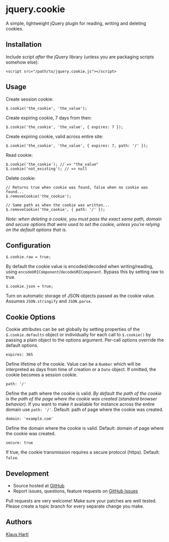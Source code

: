 # jquery.cookie

A simple, lightweight jQuery plugin for reading, writing and deleting cookies.

## Installation

Include script *after* the jQuery library (unless you are packaging scripts somehow else):

    <script src="/path/to/jquery.cookie.js"></script>

## Usage

Create session cookie:

    $.cookie('the_cookie', 'the_value');

Create expiring cookie, 7 days from then:

    $.cookie('the_cookie', 'the_value', { expires: 7 });

Create expiring cookie, valid across entire site:

    $.cookie('the_cookie', 'the_value', { expires: 7, path: '/' });

Read cookie:

    $.cookie('the_cookie'); // => "the_value"
    $.cookie('not_existing'); // => null

Delete cookie:

    // Returns true when cookie was found, false when no cookie was found...
    $.removeCookie('the_cookie'); 
    
    // Same path as when the cookie was written...
    $.removeCookie('the_cookie', { path: '/' });

*Note: when deleting a cookie, you must pass the exact same path, domain and secure options that were used to set the cookie, unless you're relying on the default options that is.*

## Configuration

    $.cookie.raw = true;

By default the cookie value is encoded/decoded when writing/reading, using `encodeURIComponent`/`decodeURIComponent`. Bypass this by setting raw to true.

    $.cookie.json = true;

Turn on automatic storage of JSON objects passed as the cookie value. Assumes `JSON.stringify` and `JSON.parse`.

## Cookie Options

Cookie attributes can be set globally by setting properties of the `$.cookie.defaults` object or individually for each call to `$.cookie()` by passing a plain object to the options argument. Per-call options override the default options.

    expires: 365

Define lifetime of the cookie. Value can be a `Number` which will be interpreted as days from time of creation or a `Date` object. If omitted, the cookie becomes a session cookie.

    path: '/'

Define the path where the cookie is valid. *By default the path of the cookie is the path of the page where the cookie was created (standard browser behavior).* If you want to make it available for instance across the entire domain use `path: '/'`. Default: path of page where the cookie was created.

    domain: 'example.com'

Define the domain where the cookie is valid. Default: domain of page where the cookie was created.

    secure: true

If true, the cookie transmission requires a secure protocol (https). Default: `false`.

## Development

- Source hosted at [GitHub](https://github.com/carhartl/jquery-cookie)
- Report issues, questions, feature requests on [GitHub Issues](https://github.com/carhartl/jquery-cookie/issues)

Pull requests are very welcome! Make sure your patches are well tested. Please create a topic branch for every separate change you make.

## Authors

[Klaus Hartl](https://github.com/carhartl)
